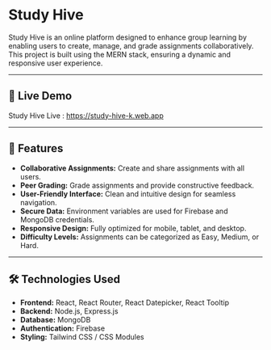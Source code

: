 # Study Hive

Study Hive is an online platform designed to enhance group learning by enabling users to create, manage, and grade assignments collaboratively. This project is built using the MERN stack, ensuring a dynamic and responsive user experience.

---

## 🚀 Live Demo
Study Hive Live : https://study-hive-k.web.app

---

## 📖 Features

- **Collaborative Assignments:** Create and share assignments with all users.
- **Peer Grading:** Grade assignments and provide constructive feedback.
- **User-Friendly Interface:** Clean and intuitive design for seamless navigation.
- **Secure Data:** Environment variables are used for Firebase and MongoDB credentials.
- **Responsive Design:** Fully optimized for mobile, tablet, and desktop.
- **Difficulty Levels:** Assignments can be categorized as Easy, Medium, or Hard.

---
 
## 🛠️ Technologies Used

- **Frontend:** React, React Router, React Datepicker, React Tooltip
- **Backend:** Node.js, Express.js
- **Database:** MongoDB
- **Authentication:** Firebase
- **Styling:** Tailwind CSS / CSS Modules
